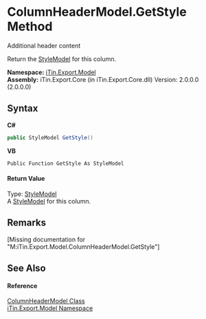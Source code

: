 # ColumnHeaderModel.GetStyle Method 
Additional header content 

Return the <a href="T_iTin_Export_Model_StyleModel">StyleModel</a> for this column.

**Namespace:**&nbsp;<a href="N_iTin_Export_Model">iTin.Export.Model</a><br />**Assembly:**&nbsp;iTin.Export.Core (in iTin.Export.Core.dll) Version: 2.0.0.0 (2.0.0.0)

## Syntax

**C#**<br />
``` C#
public StyleModel GetStyle()
```

**VB**<br />
``` VB
Public Function GetStyle As StyleModel
```


#### Return Value
Type: <a href="T_iTin_Export_Model_StyleModel">StyleModel</a><br />A <a href="T_iTin_Export_Model_StyleModel">StyleModel</a> for this column.

## Remarks
\[Missing <remarks> documentation for "M:iTin.Export.Model.ColumnHeaderModel.GetStyle"\]

## See Also


#### Reference
<a href="T_iTin_Export_Model_ColumnHeaderModel">ColumnHeaderModel Class</a><br /><a href="N_iTin_Export_Model">iTin.Export.Model Namespace</a><br />